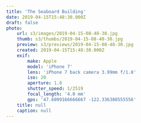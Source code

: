 ```yaml
---
title: 'The Seaboard Building'
date: 2019-04-15T15:48:30.000Z
draft: false
photo:
    url: s3/images/2019-04-15-08-48-30.jpg
    thumb: s3/thumbs/2019-04-15-08-48-30.jpg
    preview: s3/previews/2019-04-15-08-48-30.jpg
    created: 2019-04-15T15:48:30.000Z
    exif:
        make: Apple
        model: 'iPhone 7'
        lens: 'iPhone 7 back camera 3.99mm f/1.8'
        iso: 20
        aperture: 1.8
        shutter_speed: 1/2519
        focal_length: '4.0 mm'
        gps: '47.6099166666667 -122.336380555556'
    title: null
    caption: null
---
```


